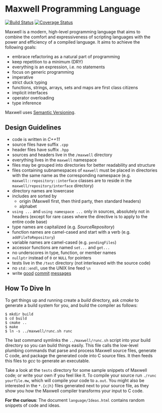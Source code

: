 # Maxwell Programming Language

[![Build Status](https://travis-ci.org/fabianschuiki/Maxwell.svg?branch=master)](https://travis-ci.org/fabianschuiki/Maxwell) [![Coverage Status](https://img.shields.io/coveralls/fabianschuiki/Maxwell.svg)](https://coveralls.io/r/fabianschuiki/Maxwell)

Maxwell is a modern, high-level programming language that aims to combine the comfort and expressiveness of scripting languages with the power and efficiency of a compiled language. It aims to achieve the following goals:

- embrace refactoring as a natural part of programming
- keep repetition to a minimum (DRY)
- everything is an expression, i.e. no statements
- focus on generic programming
- imperative
- strict duck typing
- functions, strings, arrays, sets and maps are first class citizens
- implicit interfaces
- operator overloading
- type inference

Maxwell uses [Semantic Versioning](http://semver.org).


## Design Guidelines

- code is written in *C++11*
- source files have suffix `.cpp`
- header files have suffix `.hpp`
- sources and headers live in the `/maxwell` directory
- everything lives in the `maxwell` namespace
- files may be grouped into directories for better readability and structure
- files containing subnamespaces of `maxwell` must be placed in directories with the same name as the corresponding namespace (e.g. `maxwell::repository::interface` classes are to reside in the `maxwell/repository/interface` directory)
- directory names are lowercase
- includes are sorted by
  - origin (Maxwell first, then third party, then standard headers)
  - alphabet
- `using ...` and `using namespace ...` only in sources, absolutely not in headers (except for rare cases where the directive is to apply to the entire code base)
- type names are capitalized (e.g. *SourceRepository*)
- function names are camel-cased and start with a verb (e.g. `addFileToRepository`)
- variable names are camel-cased (e.g. `pendingFiles`)
- accessor functions are named `set...` and `get...`
- no underscores in type, function, or member names
- `nullptr` instead of `0` or `NULL` for pointers
- tests live in the `/test` directory (not interleaved with the source code)
- no `std::endl`, use the UNIX line feed `\n`
- write [good](http://tbaggery.com/2008/04/19/a-note-about-git-commit-messages.html) [commit](http://www.slideshare.net/TarinGamberini/commit-messages-goodpractices) [messages](https://robots.thoughtbot.com/5-useful-tips-for-a-better-commit-message)


## How To Dive In

To get things up and running create a *build* directory, ask *cmake* to generate a build system for you, and build the compiler as follows:

    $ mkdir build
    $ cd build
    $ cmake ..
    $ make
    $ ln -s ../maxwell/runc.sh runc

The last command symlinks the `../maxwell/runc.sh` script into your build directory so you can build things easily. This file calls the low-level plumbing commands that parse and process Maxwell source files, generate C code, and package the generated code into C source files. It then feeds this files to *gcc* to generate an executable.

Take a look at the `tests` directory for some sample snippets of Maxwell code; or write your own if you feel like it. To compile your source run `./runc yourfile.mw`, which will compile your code to `a.out`. You might also be interested in the `*.{c|h}` files generated next to your source file, as they show you how the Maxwell compiler transforms your input to C code.

**For the curious**: The document `language/Ideas.html` contains random snippets of code and ideas.
